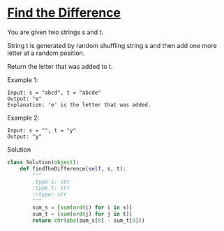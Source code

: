 # [Find the Difference](https://leetcode.com/problems/find-the-difference/)

You are given two strings s and t.

String t is generated by random shuffling string s and then add one more letter at a random position.

Return the letter that was added to t.

Example 1:
```
Input: s = "abcd", t = "abcde"
Output: "e"
Explanation: 'e' is the letter that was added.
```
Example 2:
```
Input: s = "", t = "y"
Output: "y"
```
Solution
```python
class Solution(object):
    def findTheDifference(self, s, t):
        """
        :type s: str
        :type t: str
        :rtype: str
        """
        sum_s = [sum(ord(i) for i in s)]
        sum_t = [sum(ord(j) for j in t)]
        return chr(abs(sum_s[0] - sum_t[0]))
```